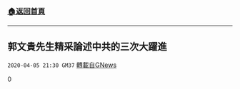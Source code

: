 ###  [:house:返回首頁](https://github.com/ourhimalayas/txt)
---

## 郭文貴先生精采論述中共的三次大躍進
`2020-04-05 21:30 GM37` [轉載自GNews](https://gnews.org/zh-hant/163238/)

0
